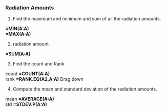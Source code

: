 ### Radiation Amounts

1. Find the maximum and minimum and sum of all the radiation amounts.

**=MIN(A:A)**<br>
**=MAX(A:A)**

2. radiation amount

**=SUM(A:A)**

3. Find the count and Rank

 count **=COUNT(A:A)**<br>
 rank **=RANK.EQ(A2,A:A)** Drag down 
 
4. Compute the mean and standard deviation of the radiation amounts.  

mean **=AVERAGE(A:A)**<br>
std **=STDEV.P(A:A)**

